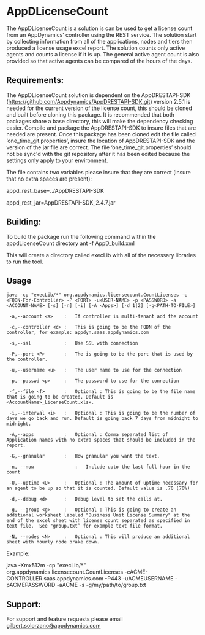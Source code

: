 AppDLicenseCount
===========

The AppDLicenseCount is a solution is can be used to get a license count from an 
AppDynamics’ controller using the REST service. The solution start by collecting 
information from all of the applications, nodes and tiers then produced a license 
usage excel report. The solution counts only active agents and counts a license 
if it is up. The general active agent count is also provided so that active agents 
can be compared of the hours of the days.

Requirements:
-------------------
The AppDLicenseCount solution is dependent on the AppDRESTAPI-SDK 
               (https://github.com/Appdynamics/AppDRESTAPI-SDK.git) 
version 2.5.1 is needed for the current version of the license count, this should be 
cloned and built before cloning this package. It is recommended that both packages 
share a base directory, this will make the dependency checking easier. Compile and 
package the AppDRESTAPI-SDK to insure files that are needed are present. Once this 
package has been cloned edit the file called ‘one_time_git.properties’, insure the 
location of AppDRESTAPI-SDK and the version of the jar file are correct. The file 
‘one_time_git.properties’ should not be sync'd with the git repository after it has 
been edited because the settings only apply to your environment.

The file contains two variables please insure that they are correct (insure that no 
extra spaces are present):

appd_rest_base=../AppDRESTAPI-SDK

appd_rest_jar=AppDRESTAPI-SDK_2.4.7.jar

Building:
-----------
To build the package run the following command within the appdLicenseCount directory
      ant -f AppD_build.xml

This will create a directory called execLib with all of the necessary libraries to run the tool.


Usage
--------
```
java -cp "execLib/*" org.appdynamics.licensecount.CountLicenses -c <FQDN-For-Controller> -P <PORT> -u<USER-NAME> -p <PASSWORD> -a <ACCOUNT-NAME> [-s] [-n] [-i] [-A <Apps>] [-d 1|2] [-g<PATH-TO-FILE>]

 -a,--account <a>    :   If controller is multi-tenant add the account

 -c,--controller <c> :   This is going to be the FQDN of the controller, for example: appdyn.saas.appdynamics.com

 -s,--ssl            :   Use SSL with connection

 -P,--port <P>       :   The is going to be the port that is used by the controller.

 -u,--username <u>   :   The user name to use for the connection

 -p,--passwd <p>     :   The password to use for the connection

 -f,--file <f>       :   Optional : This is going to be the file name that is going to be created. Default is <AccountName>_LicenseCount.xlsx.

 -i,--interval <i>   :   Optional : This is going to be the number of days we go back and run. Default is going back 7 days from midnight to midnight.

 -A,--apps           :   Optional : Comma separated list of Application names with no extra spaces that should be included in the report.

 -G,--granular       :   How granular you want the text.

 -n, --now               :   Include upto the last full hour in the count

 -U,--uptime <U>     :   Optional : The amount of uptime necessary for an agent to be up so that it is counted. Default value is .70 (70%) 

 -d,--debug <d>      :   Debug level to set the calls at.

 -g, --group <g>     :   Optional : This is going to create an additional worksheet labeled "Business Unit License Summary" at the end of the excel sheet with license count separated as specified in text file.  See "group.txt” for example text file format. 

 -N, --nodes <N>     :   Optional : This will produce an additional sheet with hourly node brake down.
```

Example:

java -Xmx512m -cp "execLib/*" org.appdynamics.licensecount.CountLicenses -cACME-CONTROLLER.saas.appdynamics.com -P443 -uACMEUSERNAME -pACMEPASSWORD -aACME -s -g/my/path/to/group.txt

Support:
--------
For support and feature requests please email gilbert.solorzano@appdynamics.com


